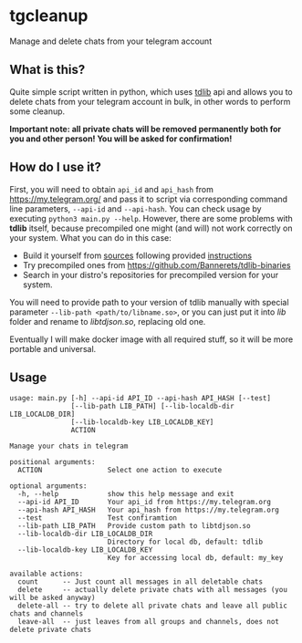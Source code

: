 # tgcleanup
Manage and delete chats from your telegram account

## What is this?
Quite simple script written in python, which uses [tdlib](https://github.com/tdlib/td) api and allows you to delete chats from your telegram account in bulk, in other words to perform some cleanup. 

**Important note: all private chats will be removed permanently both for you and other person! You will be asked for confirmation!**

## How do I use it?
First, you will need to obtain `api_id` and `api_hash` from https://my.telegram.org/ and pass it to script via corresponding command line parameters, `--api-id` and `--api-hash`. You can check usage by executing `python3 main.py --help`.
However, there are some problems with **tdlib** itself, because precompiled one might (and will) not work correctly on your system. What you can do in this case:
- Build it yourself from [sources](https://github.com/tdlib/td) following provided [instructions](https://github.com/tdlib/td#building)
- Try precompiled ones from https://github.com/Bannerets/tdlib-binaries
- Search in your distro's repositories for precompiled version for your system.

You will need to provide path to your version of tdlib manually with special parameter `--lib-path <path/to/libname.so>`, or you can just put it into _lib_ folder and rename to _libtdjson.so_, replacing old one.

Eventually I will make docker image with all required stuff, so it will be more portable and universal.

## Usage

```
usage: main.py [-h] --api-id API_ID --api-hash API_HASH [--test]
               [--lib-path LIB_PATH] [--lib-localdb-dir LIB_LOCALDB_DIR]
               [--lib-localdb-key LIB_LOCALDB_KEY]
               ACTION

Manage your chats in telegram

positional arguments:
  ACTION                Select one action to execute

optional arguments:
  -h, --help            show this help message and exit
  --api-id API_ID       Your api_id from https://my.telegram.org
  --api-hash API_HASH   Your api_hash from https://my.telegram.org
  --test                Test confiramtion
  --lib-path LIB_PATH   Provide custom path to libtdjson.so
  --lib-localdb-dir LIB_LOCALDB_DIR
                        Directory for local db, default: tdlib
  --lib-localdb-key LIB_LOCALDB_KEY
                        Key for accessing local db, default: my_key

available actions:
  count      -- Just count all messages in all deletable chats
  delete     -- actually delete private chats with all messages (you will be asked anyway)
  delete-all -- try to delete all private chats and leave all public chats and channels
  leave-all  -- just leaves from all groups and channels, does not delete private chats
```
